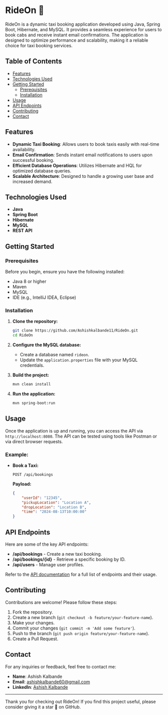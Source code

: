 # RideOn 🚖

RideOn is a dynamic taxi booking application developed using Java, Spring Boot, Hibernate, and MySQL. It provides a seamless experience for users to book cabs and receive instant email confirmations. The application is designed to optimize performance and scalability, making it a reliable choice for taxi booking services.

## Table of Contents

- [Features](#features)
- [Technologies Used](#technologies-used)
- [Getting Started](#getting-started)
  - [Prerequisites](#prerequisites)
  - [Installation](#installation)
- [Usage](#usage)
- [API Endpoints](#api-endpoints)
- [Contributing](#contributing)
- [Contact](#contact)

## Features

- **Dynamic Taxi Booking**: Allows users to book taxis easily with real-time availability.
- **Email Confirmation**: Sends instant email notifications to users upon successful booking.
- **Efficient Database Operations**: Utilizes Hibernate and HQL for optimized database queries.
- **Scalable Architecture**: Designed to handle a growing user base and increased demand.

## Technologies Used

- **Java**
- **Spring Boot**
- **Hibernate**
- **MySQL**
- **REST API**

## Getting Started

### Prerequisites

Before you begin, ensure you have the following installed:

- Java 8 or higher
- Maven
- MySQL
- IDE (e.g., IntelliJ IDEA, Eclipse)

### Installation

1. **Clone the repository:**

    ```bash
    git clone https://github.com/Ashishkalbande11/RideOn.git
    cd RideOn
    ```

2. **Configure the MySQL database:**

    - Create a database named `rideon`.
    - Update the `application.properties` file with your MySQL credentials.

3. **Build the project:**

    ```bash
    mvn clean install
    ```

4. **Run the application:**

    ```bash
    mvn spring-boot:run
    ```

## Usage

Once the application is up and running, you can access the API via `http://localhost:8080`. The API can be tested using tools like Postman or via direct browser requests.

### Example:

- **Book a Taxi:**

    ```http
    POST /api/bookings
    ```

    **Payload:**
    ```json
    {
        "userId": "12345",
        "pickupLocation": "Location A",
        "dropLocation": "Location B",
        "time": "2024-08-13T10:00:00"
    }
    ```

## API Endpoints

Here are some of the key API endpoints:

- **/api/bookings** - Create a new taxi booking.
- **/api/bookings/{id}** - Retrieve a specific booking by ID.
- **/api/users** - Manage user profiles.

Refer to the [API documentation](#) for a full list of endpoints and their usage.

## Contributing

Contributions are welcome! Please follow these steps:

1. Fork the repository.
2. Create a new branch (`git checkout -b feature/your-feature-name`).
3. Make your changes.
4. Commit your changes (`git commit -m 'Add some feature'`).
5. Push to the branch (`git push origin feature/your-feature-name`).
6. Create a Pull Request.


## Contact

For any inquiries or feedback, feel free to contact me:

- **Name**: Ashish Kalbande
- **Email**: ashishkalbande60@gmail.com
- **LinkedIn**: [Ashish Kalbande](https://www.linkedin.com/in/ashish-kalbande-0b4786200/)

---

Thank you for checking out RideOn! If you find this project useful, please consider giving it a star 🌟 on GitHub.
